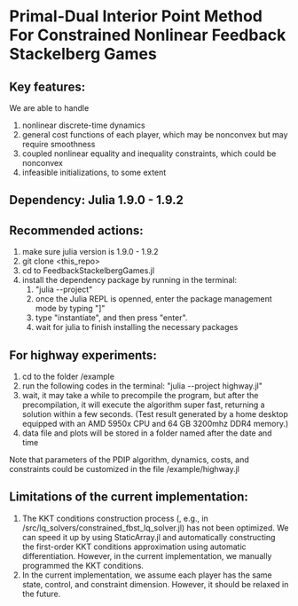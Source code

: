 # Primal-Dual Interior Point Method For Constrained Nonlinear Feedback Stackelberg Games


## Key features:
We are able to handle
1. nonlinear discrete-time dynamics
2. general cost functions of each player, which may be nonconvex but may require smoothness
3. coupled nonlinear equality and inequality constraints, which could be nonconvex
4. infeasible initializations, to some extent




## Dependency: Julia 1.9.0 - 1.9.2

## Recommended actions:
1. make sure julia version is 1.9.0 - 1.9.2
2. git clone <this_repo>
3. cd to FeedbackStackelbergGames.jl
4. install the dependency package by running in the terminal:
   1) "julia --project"
   2) once the Julia REPL is openned, enter the package management mode by typing "]"
   3) type "instantiate", and then press "enter".
   4) wait for julia to finish installing the necessary packages 


## For highway experiments:
1. cd to the folder /example
2. run the following codes in the terminal: 
    "julia --project highway.jl"
3. wait, it may take a while to precompile the program, but after the precompilation, it will execute the algorithm super fast, returning a solution within a few seconds. (Test result generated by a home desktop equipped with an AMD 5950x CPU and 64 GB 3200mhz DDR4 memory.)
4. data file and plots will be stored in a folder named after the date and time


Note that parameters of the PDIP algorithm, dynamics, costs, and constraints could be customized in the file /example/highway.jl

## Limitations of the current implementation:
1. The KKT conditions construction process (, e.g., in /src/lq_solvers/constrained_fbst_lq_solver.jl) has not been optimized. We can speed it up by using StaticArray.jl and automatically constructing the first-order KKT conditions approximation using automatic differentiation. However, in the current implementation, we manually programmed the       KKT conditions. 
2. In the current implementation, we assume each player has the same state, control, and constraint dimension. However, it should be relaxed in the future.



